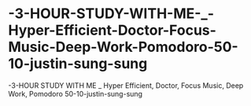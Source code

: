 # -3-HOUR-STUDY-WITH-ME-_-Hyper-Efficient-Doctor-Focus-Music-Deep-Work-Pomodoro-50-10-justin-sung-sung
-3-HOUR STUDY WITH ME _ Hyper Efficient, Doctor, Focus Music, Deep Work, Pomodoro 50-10-justin-sung-sung
